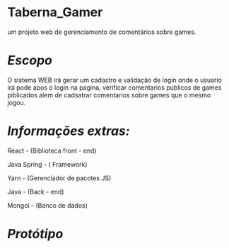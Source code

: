 # Taberna_Gamer
um projeto web de gerenciamento de comentários sobre games.

# *Escopo*
O sistema WEB irá gerar um cadastro e validação de login onde o usuario irá pode apos o login na pagina, verificar comentarios publicos de games piblicados alem de cadsatrar comentarios sobre games que o mesmo jogou.

# *Informações extras:*

React  -  (Biblioteca front - end)

Java Spring - ( Framework)

Yarn - (Gerenciador de pacotes JS)

Java - (Back - end)

Mongol  - (Banco de dados)


# *Protótipo*

